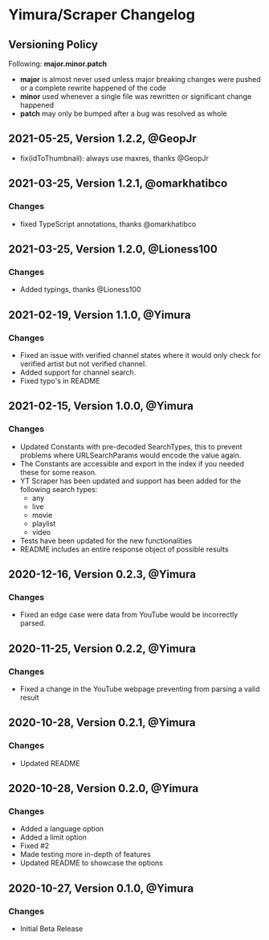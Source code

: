 # Yimura/Scraper Changelog

## Versioning Policy

Following:
**major.minor.patch**

* **major** is almost never used unless major breaking changes were pushed or a complete rewrite happened of the code
* **minor** used whenever a single file was rewritten or significant change happened
* **patch** may only be bumped after a bug was resolved as whole

## 2021-05-25, Version 1.2.2, @GeopJr

 * fix(idToThumbnail): always use maxres, thanks @GeopJr

## 2021-03-25, Version 1.2.1, @omarkhatibco

### Changes

 * fixed TypeScript annotations, thanks @omarkhatibco

## 2021-03-25, Version 1.2.0, @Lioness100

### Changes

 * Added typings, thanks @Lioness100

## 2021-02-19, Version 1.1.0, @Yimura

### Changes

 * Fixed an issue with verified channel states where it would only check for verified artist but not verified channel.
 * Added support for channel search.
 * Fixed typo's in README

## 2021-02-15, Version 1.0.0, @Yimura

### Changes

 * Updated Constants with pre-decoded SearchTypes, this to prevent problems where URLSearchParams would encode the value again.
 * The Constants are accessible and export in the index if you needed these for some reason.
 * YT Scraper has been updated and support has been added for the following search types:
   * any
   * live
   * movie
   * playlist
   * video
 * Tests have been updated for the new functionalities
 * README includes an entire response object of possible results

## 2020-12-16, Version 0.2.3, @Yimura

### Changes

 * Fixed an edge case were data from YouTube would be incorrectly parsed.

## 2020-11-25, Version 0.2.2, @Yimura

### Changes

 * Fixed a change in the YouTube webpage preventing from parsing a valid result

## 2020-10-28, Version 0.2.1, @Yimura

### Changes

 * Updated README

## 2020-10-28, Version 0.2.0, @Yimura

### Changes

 * Added a language option
 * Added a limit option
 * Fixed #2
 * Made testing more in-depth of features
 * Updated README to showcase the options

## 2020-10-27, Version 0.1.0, @Yimura

### Changes

 * Initial Beta Release
